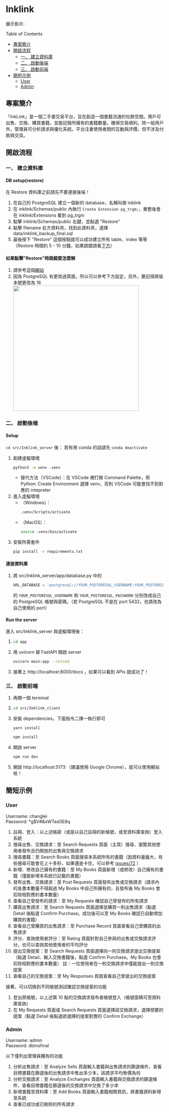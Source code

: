 # Inklink

展示影片: []("")

Table of Contents

- [專案簡介](##專案簡介)
- [開啟流程](##開啟流程)
  - [一、 建立資料庫](###一-建立資料庫)
  - [二、 啟動後端](###二-啟動後端)
  - [三、 啟動前端](###三-啟動前端)
- [簡短示例](##簡短示例)
  - [User](###user)
  - [Admin](###admin)

## 專案簡介
「InkLink」是一個二手書交易平台，旨在創造一個書籍流通的社群空間。用戶可出售、交換、購買書籍，並能記錄所擁有的書籍數量，確保交易順利。除一般用戶外，管理員可分析請求與優化系統。平台注重使用者間的互動與評價，但不涉及付款與交貨。

## 開啟流程

### 一、 建立資料庫

#### DB setup(restore)
在 Restore 資料庫之前請先不要連接後端！
1. 在自己的 PostgreSQL 建立一個新的 database，名稱叫做 inklink 
2. 在 inklink/Schemas/public 內執行 `Create Extension pg_trgm;`，重整後會在 inklink/Extensions 看到 pg_trgm
3. 點擊 inklink/Schemas/public 右鍵，並點選 "Restore"
4. 點擊 filename 右方資料夾，找到此資料夾，選擇 data/inklink_backup_final.sql
5. 最後按下 "Restore" 這個按鈕就可以成功建立所有 table、index 等等（Restore 時間約 5 - 10 分鐘，如果跳錯請看[下方](###如果點擊"Restore"時跳錯要怎麼解)）

#### 如果點擊"Restore"時跳錯要怎麼解

1. 請參考這個[網站](https://dba.stackexchange.com/questions/149169/binary-path-in-the-pgadmin-preferences)
2. 因為 PostgreSQL 有更改過頁面，所以可以參考下方設定，另外，要記得將版本號更改為 16
   <img src="https://i.imgur.com/Wrcy1Bh.png" data-canonical-src="https://i.imgur.com/Wrcy1Bh.png" height="400" />

### 二、 啟動後端

#### Setup

`cd src/Inklink_server` 後：
若有用 conda 的話請先 `conda deactivate`
1. 創建虛擬環境
    ```sh
    python3 -m venv .venv
    ```
   - 替代方法（VSCode）：在 VSCode 裡打開 Command Palette，用 Python: Create Environment 選擇 venv，否則 VSCode 可能會找不到對應的 intepreter
2. 進入虛擬環境
   - （Windows）：
     ```sh
     .venv/Scripts/activate
     ```
   - （MacOS）：
     ```sh
     source .venv/bin/activate
     ```
3. 安裝所需套件
   ```sh
   pip install -r requirements.txt
   ```

#### 連接資料庫

1. 將 src/Inklink_server/app/database.py 中的
   ```python
   URL_DATABASE = 'postgresql://YOUR_POSTGRESQL_USERNAME:YOUR_POSTGRESQL_PASSWORD@localhost:5432/inklink'
   ```
    的 `YOUR_POSTGRESQL_USERNAME` 和 `YOUR_POSTGRESQL_PASSWORD` 分別改成自己的 PostgreSQL 帳號與密碼。（若 PostgreSQL 不是在 port 5432，也請改為自己使用的 port）

#### Run the server

進入 src/Inklink_server 與虛擬環境後：

1. ```sh
   cd app
   ```
2. 用 uvicorn 替 FastAPI 開啟 server
   ```sh
   uvicorn main:app --reload
   ```
4. 接著上 http://localhost:8000/docs ，如果可以看到 APIs 就成功了！

### 三、 啟動前端

1. 再開一個 terminal
2. ```sh
   cd src/Inklink_client
   ```
3. 安裝 dependencies，下面指令二擇一執行即可
   ```sh
   yarn install
   ```
   ```sh
   npm install
   ```
4. 開啟 server
   ```sh
   npm run dev
   ```
5. 開啟 http://localhost:5173 （建議使用 Google Chrome），就可以使用網站啦！

## 簡短示例
### User
Username: changlei  
Password: *g$V#&xWTed3E8q
1. 註冊、登入：以上述帳密（或是以自己註冊的新帳號，或至資料庫查詢）登入系統
2. 搜尋出售、交換請求：至 Search Requests 頁面（主頁）搜尋、瀏覽其他使用者發布且仍開放的出售與交換請求
3. 搜尋書籍：至 Search Books 頁面搜尋本系統所有的書籍（因資料量龐大，有些搜尋可能會花上十多秒，如果還是卡住，可以參考 [issues/72](https://github.com/godjojo00/Inklink/issues/72) ）
4. 新增、修改自己擁有的書籍：至 My Books 頁面新增（或修改）自己擁有的書籍（僅能新增本系統已記載的書籍）
5. 發布出售、交換請求：至 Post Requests 頁面發布出售或交換請求（請求內的各書本數量不得超過 My Books 中自己所擁有的，且發布後 My Books 會扣除相對應的書本數量）
6. 查看自己曾發布的請求：至 My Requests 確認自己曾發布的所有請求
7. 購買出售請求：至 Search Requests 頁面選擇並購買一則出售請求（點選 Detail 後點選 Confirm Purchase。成功後可以至 My Books 確認已自動增加購買的書籍）
8. 查看自己曾購買的出售請求：至 Purchase Record 頁面查看自己曾購買的出售請求
9. 評分、查詢使用者評分：至 Rating 頁面針對自己參與的出售或交換請求評分，也可以查詢其他使用者的平均評分
10. 提出交換提案：至 Search Requests 頁面選擇向一則交換請求提出交換提案（點選 Detail、輸入交換書籍後，點選 Confirm Purchase。My Books 也會扣除相對應的書本數量）
   註：一位使用者在一則交換請求中僅能提出一則交換提案
11. 查看自己的交換提案：至 My Responses 頁面查看自己曾提出的交換提案

接著，可以切換到不同帳號測試確認交換提案的功能
1. 登出原帳號，以上述第 10 點的交換請求發布者帳號登入（帳號密碼可至資料庫查詢）
2. 在 My Requests 頁面或 Search Requests 頁面選擇該交換請求，選擇想要的提案（點選 Detail 後點選欲選擇的提案對應的 Confirm Exchange）

### Admin
Username: admin  
Password: dbmsfinal

以下僅列出管理員獨有的功能
1. 分析出售請求：至 Analyze Sells 頁面輸入書籍與出售請求的篩選條件，查看目標書籍在篩選後的出售請求中售出多少本，該請求平均售價為何
2. 分析交換請求：至 Analyze Exchanges 頁面輸入書籍與交換請求的篩選條件，查看目標書籍在篩選後的交換請求中交換了多少本
3. 新增書籍至資料庫：至 Add Books 頁面輸入書籍相關資訊，將書籍資料新增至系統
4. 查看已成功或已刪除的所有請求

